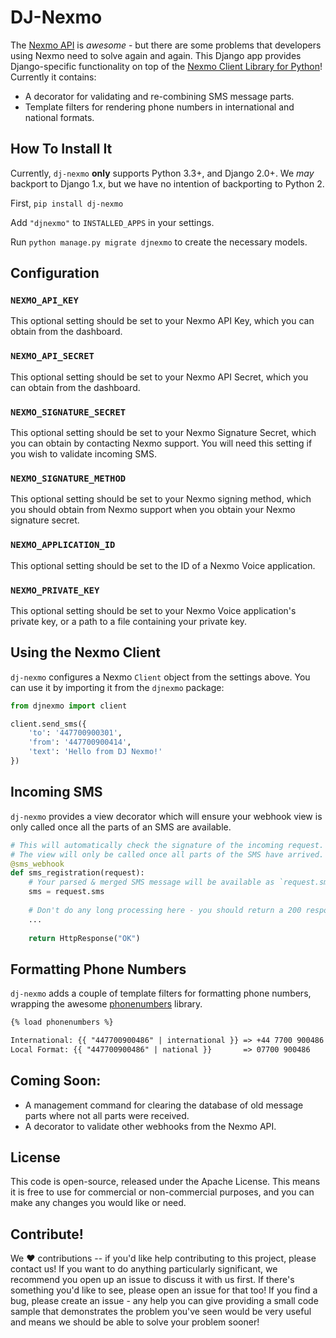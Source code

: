 # DJ-Nexmo

The [Nexmo API] is _awesome_ - but there are some problems that developers using Nexmo need to solve again and again.
This Django app provides Django-specific functionality on top of the [Nexmo Client Library for Python]! Currently it contains:

* A decorator for validating and re-combining SMS message parts.
* Template filters for rendering phone numbers in international and national formats.


## How To Install It

Currently, `dj-nexmo` **only** supports Python 3.3+, and Django 2.0+. We _may_ backport to Django 1.x, but we have no intention of backporting to Python 2.

First, `pip install dj-nexmo`

Add `"djnexmo"` to `INSTALLED_APPS` in your settings.

Run `python manage.py migrate djnexmo` to create the necessary models.


## Configuration

### `NEXMO_API_KEY`

This optional setting should be set to your Nexmo API Key, which you can obtain from the dashboard.

### `NEXMO_API_SECRET`

This optional setting should be set to your Nexmo API Secret, which you can obtain from the dashboard.

### `NEXMO_SIGNATURE_SECRET`

This optional setting should be set to your Nexmo Signature Secret, which you can obtain by contacting Nexmo support.
You will need this setting if you wish to validate incoming SMS.

### `NEXMO_SIGNATURE_METHOD`

This optional setting should be set to your Nexmo signing method, which you should obtain from Nexmo support when you
obtain your Nexmo signature secret.

### `NEXMO_APPLICATION_ID`

This optional setting should be set to the ID of a Nexmo Voice application.

### `NEXMO_PRIVATE_KEY`

This optional setting should be set to your Nexmo Voice application's private key, or a path to a file containing
your private key.


## Using the Nexmo Client

`dj-nexmo` configures a Nexmo `Client` object from the settings above. You can 
use it by importing it from the `djnexmo` package:

```python
from djnexmo import client

client.send_sms({
    'to': '447700900301',
    'from': '447700900414',
    'text': 'Hello from DJ Nexmo!'
})
```


## Incoming SMS

`dj-nexmo` provides a view decorator which will ensure your webhook view is only called once all the parts of an SMS are
available.

```python
# This will automatically check the signature of the incoming request.
# The view will only be called once all parts of the SMS have arrived.
@sms_webhook
def sms_registration(request):
    # Your parsed & merged SMS message will be available as `request.sms`:
    sms = request.sms
    
    # Don't do any long processing here - you should return a 200 response as soon as possible. 
    ...
    
    return HttpResponse("OK")
```


## Formatting Phone Numbers

`dj-nexmo` adds a couple of template filters for formatting phone numbers, wrapping the awesome
[phonenumbers] library.

```html
{% load phonenumbers %}

International: {{ "447700900486" | international }} => +44 7700 900486
Local Format: {{ "447700900486" | national }}       => 07700 900486
```

## Coming Soon:

* A management command for clearing the database of old message parts where not all parts were received.
* A decorator to validate other webhooks from the Nexmo API.


## License

This code is open-source, released under the Apache License. This means it is free to use 
for commercial or non-commercial purposes, and you can make any changes you would like or need.


## Contribute!

We :heart: contributions -- if you'd like help contributing to this project, please contact us!
If you want to do anything particularly significant, we recommend you open up an issue
to discuss it with us first. If there's something you'd like to see, please open an issue for that
too! If you find a bug, please create an issue - any help you can give providing a small code sample that
demonstrates the problem you've seen would be very useful and means we should be able to solve
your problem sooner!


[Nexmo API]: https://developer.nexmo.com/ 
[phonenumbers]: https://github.com/google/phonenumbers 
[Nexmo Client Library for Python]: https://github.com/nexmo/nexmo-python

